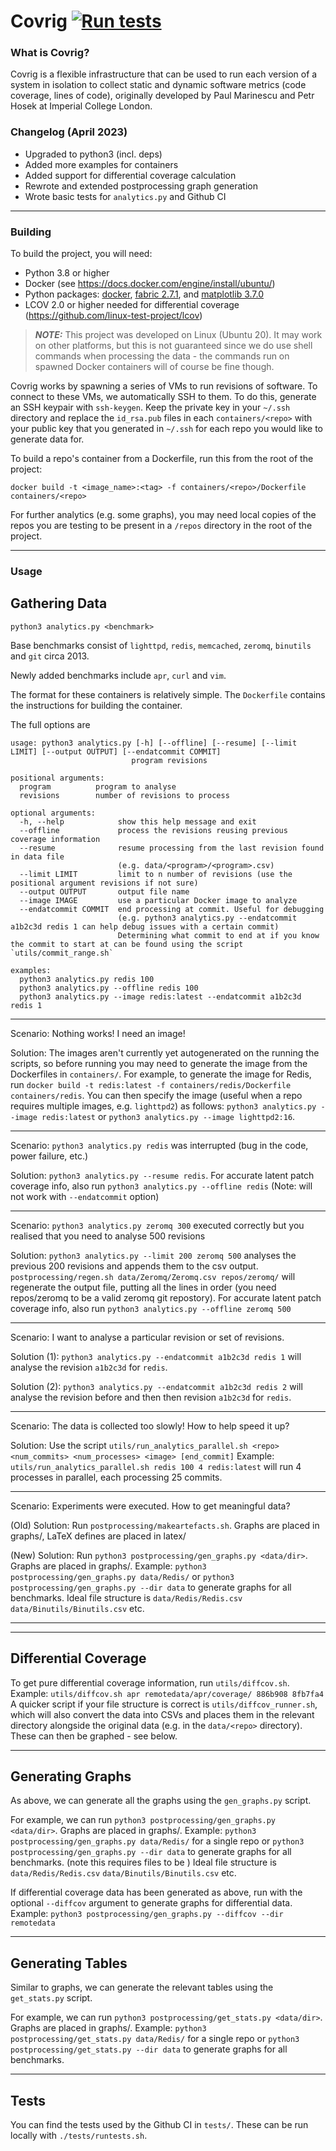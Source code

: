 # Covrig [![Run tests](https://github.com/srg-imperial/covrig/actions/workflows/main.yml/badge.svg)](https://github.com/srg-imperial/covrig/actions/workflows/main.yml)
    


### What is Covrig?

Covrig is a flexible infrastructure that can be used to run each version of a system in isolation to collect static and dynamic software metrics (code coverage, lines of code), originally developed by Paul Marinescu and Petr Hosek at Imperial College London.

### Changelog (April 2023)
- Upgraded to python3 (incl. deps)
- Added more examples for containers
- Added support for differential coverage calculation
- Rewrote and extended postprocessing graph generation
- Wrote basic tests for `analytics.py` and Github CI
-----
### Building
To build the project, you will need:
- Python 3.8 or higher
- Docker (see https://docs.docker.com/engine/install/ubuntu/)
- Python packages: [docker](https://pypi.org/project/docker/), [fabric 2.7.1](https://pypi.org/project/fabric/2.7.1/), and [matplotlib 3.7.0](https://pypi.org/project/matplotlib/3.7.0/)
- LCOV 2.0 or higher needed for differential coverage (https://github.com/linux-test-project/lcov)

> **_NOTE:_**  This project was developed on Linux (Ubuntu 20). It may work on other platforms, but this is not guaranteed since we do use shell commands when processing the data - the commands run on spawned Docker containers will of course be fine though.

Covrig works by spawning a series of VMs to run revisions of software. To connect to these VMs, we automatically SSH to them. To do this, generate an SSH keypair with `ssh-keygen`.
Keep the private key in your `~/.ssh` directory and replace the `id_rsa.pub` files in each `containers/<repo>` with your public key that you generated in `~/.ssh` for each repo you would like to generate data for.

To build a repo's container from a Dockerfile, run this from the root of the project:
```
docker build -t <image_name>:<tag> -f containers/<repo>/Dockerfile containers/<repo>
```

For further analytics (e.g. some graphs), you may need local copies of the repos you are testing to be present in a `/repos` directory in the root of the project.

-----
### Usage

## Gathering Data
```
python3 analytics.py <benchmark>
```

Base benchmarks consist of `lighttpd`, `redis`, `memcached`, `zeromq`, `binutils` and `git` circa 2013.

Newly added benchmarks include `apr`, `curl` and `vim`.

The format for these containers is relatively simple. The `Dockerfile` contains the instructions for building the container.

The full options are

```
usage: python3 analytics.py [-h] [--offline] [--resume] [--limit LIMIT] [--output OUTPUT] [--endatcommit COMMIT]
                           program revisions

positional arguments:
  program          program to analyse
  revisions        number of revisions to process

optional arguments:
  -h, --help            show this help message and exit
  --offline             process the revisions reusing previous coverage information
  --resume              resume processing from the last revision found in data file
                        (e.g. data/<program>/<program>.csv)
  --limit LIMIT         limit to n number of revisions (use the positional argument revisions if not sure)
  --output OUTPUT       output file name
  --image IMAGE         use a particular Docker image to analyze
  --endatcommit COMMIT  end processing at commit. Useful for debugging
                        (e.g. python3 analytics.py --endatcommit a1b2c3d redis 1 can help debug issues with a certain commit)
                        Determining what commit to end at if you know the commit to start at can be found using the script `utils/commit_range.sh`          

examples:
  python3 analytics.py redis 100
  python3 analytics.py --offline redis 100
  python3 analytics.py --image redis:latest --endatcommit a1b2c3d redis 1
```

---

Scenario: Nothing works! I need an image!

Solution: The images aren't currently yet autogenerated on the running the scripts, so before running you may need to generate the image from the Dockerfiles in `containers/`.
For example, to generate the image for Redis, run `docker build -t redis:latest -f containers/redis/Dockerfile containers/redis`.
You can then specify the image (useful when a repo requires multiple images, e.g. `lighttpd2`) as follows:
`python3 analytics.py --image redis:latest` or `python3 analytics.py --image lighttpd2:16`.

---

Scenario: `python3 analytics.py redis` was interrupted (bug in the code, power failure, etc.)

Solution: `python3 analytics.py --resume redis`. For accurate latent patch coverage info, also run `python3 analytics.py --offline redis`
(Note: will not work with `--endatcommit` option)

---

Scenario: `python3 analytics.py zeromq 300` executed correctly but you realised that you need to analyse 500 revisions

Solution: `python3 analytics.py --limit 200 zeromq 500` analyses the previous 200 revisions and appends them to the csv output. `postprocessing/regen.sh data/Zeromq/Zeromq.csv repos/zeromq/` will regenerate the output file, putting all the lines in order (you need repos/zeromq to be a valid zeromq git repostory). For accurate latent patch coverage info, also run `python3 analytics.py --offline zeromq 500`

---

Scenario: I want to analyse a particular revision or set of revisions.

Solution (1): `python3 analytics.py --endatcommit a1b2c3d redis 1` will analyse the revision `a1b2c3d` for `redis`.

Solution (2): `python3 analytics.py --endatcommit a1b2c3d redis 2` will analyse the revision before and then then revision `a1b2c3d` for `redis`. 

---

Scenario: The data is collected too slowly! How to help speed it up?

Solution: Use the script `utils/run_analytics_parallel.sh <repo> <num_commits> <num_processes> <image> [end_commit]`
Example: `utils/run_analytics_parallel.sh redis 100 4 redis:latest` will run 4 processes in parallel, each processing 25 commits.



---

Scenario: Experiments were executed. How to get meaningful data?

(Old) Solution: Run `postprocessing/makeartefacts.sh`. Graphs are placed in graphs/, LaTeX defines are placed in latex/

(New) Solution: Run `python3 postprocessing/gen_graphs.py <data/dir>`. Graphs are placed in graphs/.
                Example: `python3 postprocessing/gen_graphs.py data/Redis/` or 
                            `python3 postprocessing/gen_graphs.py --dir data` to generate graphs for all benchmarks.
                        Ideal file structure is `data/Redis/Redis.csv` `data/Binutils/Binutils.csv` etc.

---

<!-- Legacy Instructions are listed below -->

<!-- Scenario: How to get non-determinism data?

Solution: Run the same benchmark multiple times
```
for I in 1 2 3 4 5; do python3 analytics.py --output Redis$I redis ; done
```

To get the results, run
```
postprocessing/nondet.sh data/Redis1/Redis.csv data/Redis1 data/Redis2 data/Redis3 data/Redis4 data/Redis5
```

---

Scenario: I have a list of revisions. How do I get more interesting information about them?

Solution:  Run
```
./postprocessing/fixcoverage-multiple.sh repos/memcached/ bugs/bugs-memcached.simple data/Memcached/ data/Memcached/Memcached.csv
```
The first argument is a local clone of the target git repository, the second argument is a file with the list of revisions which fix bugs (one per line), the third argument is a folder which contains the results of the analytics.py script and the optional fourth argument is the analytics .csv output.
The output looks like
```
Looked at 46 fixes (1 unhandled): 179 lines covered, 68 lines not covered
4 fixes did not change/add code, 28 fixes were fully covered
only tests/only code/tests and code 0/18/23
```
This can be used to get details about new tests/code. For example, running this on a list of bug fixing revisions can show how well fixes are tested and whether a regression test is added along with the revision. Running this on a list of bug introducing revisions may show low coverage.

---

Scenario: I have a list of revisions. How do I get more interesting information about the code from the previous revision?

Solution: As before, but use the `postprocessing/faultcoverage-multiple.sh` script.

This can be used to analyse buggy code coverage. Running this on a list of bug fixing revisions is intuitively similar to running the previous script on a list of revisions introducing the respective bugs. -->

---
Differential Coverage
---
To get pure differential coverage information, run `utils/diffcov.sh`.
Example: `utils/diffcov.sh apr remotedata/apr/coverage/ 886b908 8fb7fa4`
A quicker script if your file structure is correct is `utils/diffcov_runner.sh`, which will also convert the data into CSVs and places them in the relevant directory alongside the original data (e.g. in the `data/<repo>` directory). These can then be graphed - see below.

---
Generating Graphs
---
As above, we can generate all the graphs using the `gen_graphs.py` script.

For example, we can run `python3 postprocessing/gen_graphs.py <data/dir>`. Graphs are placed in graphs/.
                Example: `python3 postprocessing/gen_graphs.py data/Redis/` for a single repo or 
                            `python3 postprocessing/gen_graphs.py --dir data` to generate graphs for all benchmarks. (note this requires files to be )
                        Ideal file structure is `data/Redis/Redis.csv` `data/Binutils/Binutils.csv` etc.

If differential coverage data has been generated as above, run with the optional `--diffcov` argument to generate graphs for differential data.
                Example: `python3 postprocessing/gen_graphs.py --diffcov --dir remotedata`

---
Generating Tables
---
Similar to graphs, we can generate the relevant tables using the `get_stats.py` script.

For example, we can run `python3 postprocessing/get_stats.py <data/dir>`. Graphs are placed in graphs/.
                Example: `python3 postprocessing/get_stats.py data/Redis/` for a single repo or 
                            `python3 postprocessing/get_stats.py --dir data` to generate graphs for all benchmarks.

---
Tests
---
You can find the tests used by the Github CI in `tests/`. These can be run locally with `./tests/runtests.sh`.

